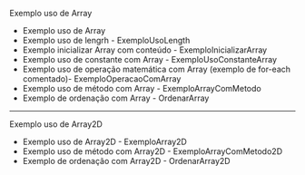 Exemplo uso de Array

- Exemplo uso de Array 
- Exemplo uso de lengrh - ExemploUsoLength
- Exemplo inicializar Array com conteúdo - ExemploInicializarArray
- Exemplo uso de constante com Array - ExemploUsoConstanteArray
- Exemplo uso de operação matemática com Array (exemplo de for-each comentado)- ExemploOperacaoComArray
- Exemplo uso de método com Array - ExemploArrayComMetodo
- Exemplo de ordenação com Array - OrdenarArray
 ----------------------------------------

Exemplo uso de Array2D 

- Exemplo uso de Array2D - ExemploArray2D
- Exemplo uso de método com Array2D - ExemploArrayComMetodo2D
- Exemplo de ordenação com Array2D - OrdenarArray2D
